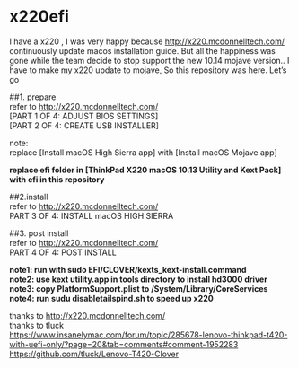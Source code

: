 # x220efi
I have a x220 , I was very happy because http://x220.mcdonnelltech.com/  continuously update macos installation guide.
But all the happiness was gone while the team decide to stop support the new 10.14 mojave version..
I have to make my x220 update to mojave, So this repository was here.
Let’s go


##1. prepare  
refer to  http://x220.mcdonnelltech.com/  
                [PART 1 OF 4: ADJUST BIOS SETTINGS]  
                [PART 2 OF 4: CREATE USB INSTALLER]

               
  note:  
  replace [Install macOS High Sierra app] with [Install macOS Mojave app]
               
  **replace efi folder in [ThinkPad X220 macOS 10.13 Utility and Kext Pack]  with efi in this repository**  
  
##2.install  
refer to  http://x220.mcdonnelltech.com/  
             PART 3 OF 4: INSTALL macOS HIGH SIERRA  
             
##3. post install  
refer to  http://x220.mcdonnelltech.com/  
PART 4 OF 4: POST INSTALL  
  
**note1: run with sudo EFI/CLOVER/kexts_kext-install.command**  
**note2: use kext utility.app in tools directory to install hd3000 driver**  
**note3: copy PlatformSupport.plist to /System/Library/CoreServices**  
**note4: run sudu disabletailspind.sh to speed up x220** 
  

thanks to http://x220.mcdonnelltech.com/  
thanks to tluck  
            https://www.insanelymac.com/forum/topic/285678-lenovo-thinkpad-t420-with-uefi-only/?page=20&tab=comments#comment-1952283  
            https://github.com/tluck/Lenovo-T420-Clover  



